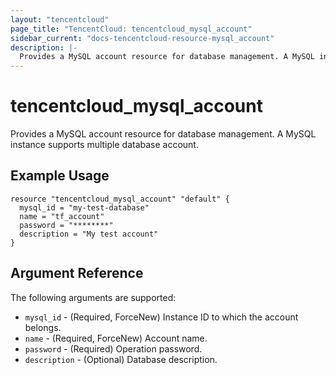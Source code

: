 ```yaml
---
layout: "tencentcloud"
page_title: "TencentCloud: tencentcloud_mysql_account"
sidebar_current: "docs-tencentcloud-resource-mysql_account"
description: |-
  Provides a MySQL account resource for database management. A MySQL instance supports multiple database account.
---
```


# tencentcloud_mysql_account

Provides a MySQL account resource for database management. A MySQL instance supports multiple database account.

## Example Usage

```hcl
resource "tencentcloud_mysql_account" "default" {
  mysql_id = "my-test-database"
  name = "tf_account"
  password = "********"
  description = "My test account"
}
```

## Argument Reference

The following arguments are supported:

* `mysql_id` - (Required, ForceNew) Instance ID to which the account belongs.
* `name` - (Required, ForceNew) Account name.
* `password` - (Required) Operation password.
* `description` - (Optional) Database description.

